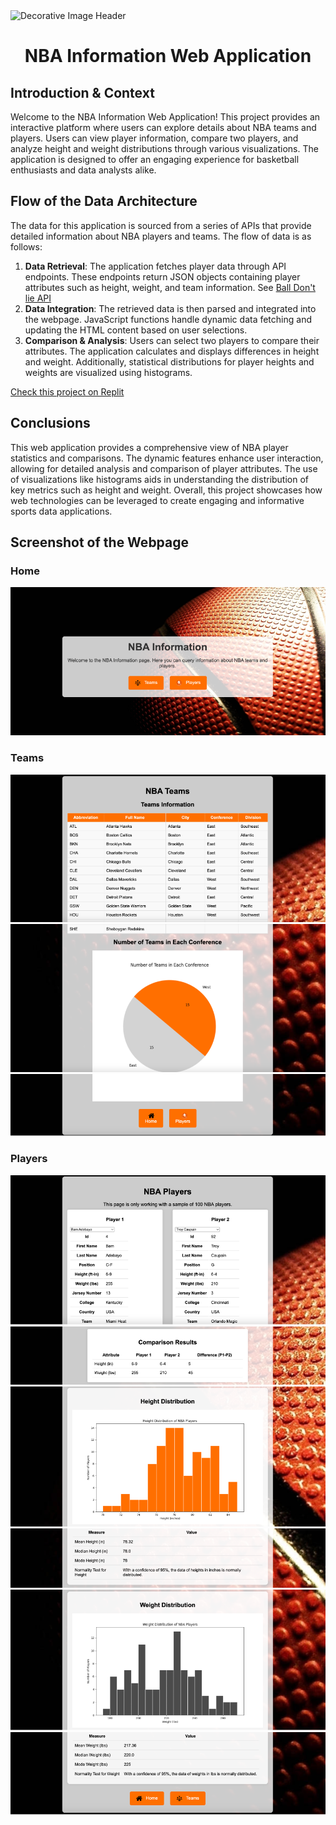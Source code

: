 <img src="https://img.freepik.com/free-photo/basketball-game-concept_23-2150910694.jpg" alt="Decorative Image Header" style="width: 100%; height: 350px; object-fit: cover;">


# <p align="center"> NBA Information Web Application </p>

## Introduction & Context

Welcome to the NBA Information Web Application! This project provides an interactive platform where users can explore details about NBA teams and players. Users can view player information, compare two players, and analyze height and weight distributions through various visualizations. The application is designed to offer an engaging experience for basketball enthusiasts and data analysts alike.

## Flow of the Data Architecture

The data for this application is sourced from a series of APIs that provide detailed information about NBA players and teams. The flow of data is as follows:

1. **Data Retrieval**: The application fetches player data through API endpoints. These endpoints return JSON objects containing player attributes such as height, weight, and team information. See [Ball Don't lie API](https://www.balldontlie.io/#introduction)
2. **Data Integration**: The retrieved data is then parsed and integrated into the webpage. JavaScript functions handle dynamic data fetching and updating the HTML content based on user selections.
3. **Comparison & Analysis**: Users can select two players to compare their attributes. The application calculates and displays differences in height and weight. Additionally, statistical distributions for player heights and weights are visualized using histograms.

[Check this project on Replit](https://replit.com/@grisales1803/Assignment9ConnectedData)

## Conclusions

This web application provides a comprehensive view of NBA player statistics and comparisons. The dynamic features enhance user interaction, allowing for detailed analysis and comparison of player attributes. The use of visualizations like histograms aids in understanding the distribution of key metrics such as height and weight. Overall, this project showcases how web technologies can be leveraged to create engaging and informative sports data applications.

## Screenshot of the Webpage

### Home

![Webpage Screenshot](static/Home1.png)

### Teams

![Webpage Screenshot](static/Teams1.png)
![Webpage Screenshot](static/Teams2.png)
![Webpage Screenshot](static/Teams3.png)

### Players

![Webpage Screenshot](static/Players1.png)
![Webpage Screenshot](static/Players2.png)
![Webpage Screenshot](static/Players3.png)
![Webpage Screenshot](static/Players4.png)
![Webpage Screenshot](static/Players5.png)
![Webpage Screenshot](static/Players6.png)

